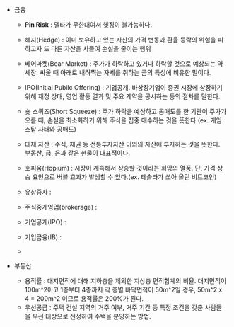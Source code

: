 * 금융
  * **Pin Risk** : 델타가 무한대여서 헷징이 불가능하다.

  * 헤지(Hedge) : 이미 보유하고 있는 자산의 가격 변동과 환율 등락의 위험을 피하고자 또 다른 자산을 사들여 손실을 줄이는 행위
  * 베어마켓(Bear Market) : 주가가 하락하고 있거나 하락할 것으로 예상되는 약세장. 싸울 때 아래로 내려찍는 자세를 취하는 곰의 특성에 비유한 말이다.
  * IPO(Initial Pubilc Offering) : 기업공개. 바상장기업이 증권 시장에 상장하기 위해 재정 상태, 영업 활동 결과 및 주요 계약을 공시하는 등의 절차를 말한다.
  * 숏 스퀴즈(Short Squeeze) : 주가 하락을 예상하고 공매도를 한 기관이 주가가 오를 때, 손실을 최소화하기 위해 주식을 집중 매수하는 것을 뜻한다.(ex. 게임스탑 사태와 공매도)
  * 대체 자산 : 주식, 채권 등 전통투자자산 이외의 자산에 투자하는 것을 뜻한다. 부동산, 금, 은과 같은 현물이 대표적이다.
  * 호피움(Hopium) : 시장이 계속해서 상승할 것이라는 희망의 열풍. 단, 가격 상승 요인으로 버블 효과가 발생할 수 있다.(ex. 테슬라가 쏘아 올린 비트코인)
  * 유상증자 : 
  * 주식중개영업(brokerage) : 
  * 기업공개(IPO) :
  * 기업금융(IB) : 
  * 

* 부동산
  * 용적률 : 대지면적에 대해 지하층을 제외한 지상층 면적합계의 비율. 대지면적이 100m^2이고 1층부터 4층까지 각 층별 바닥면적이 50m^2일 경우, 50m^2 x 4 = 200m^2 이므로 용적률은 200%가 된다. 
  * 우선공급 : 주택 건설 지역의 거주 여부, 거주 기간 등 특정 조건을 갖춘 사람들을 우선 대상으로 선정하여 주택을 분양하는 방법.
